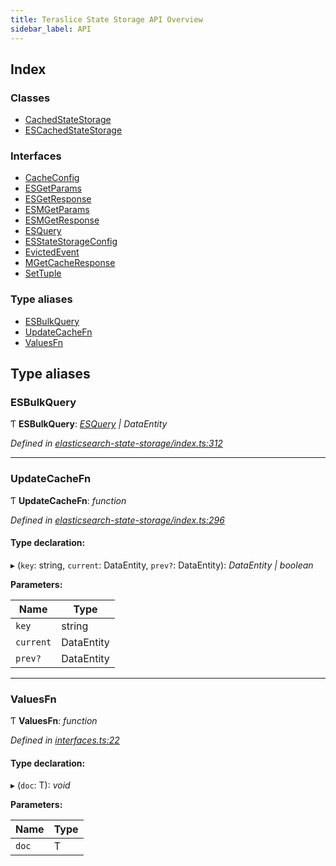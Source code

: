 ```yaml
---
title: Teraslice State Storage API Overview
sidebar_label: API
---
```


## Index

### Classes

* [CachedStateStorage](classes/cachedstatestorage.md)
* [ESCachedStateStorage](classes/escachedstatestorage.md)

### Interfaces

* [CacheConfig](interfaces/cacheconfig.md)
* [ESGetParams](interfaces/esgetparams.md)
* [ESGetResponse](interfaces/esgetresponse.md)
* [ESMGetParams](interfaces/esmgetparams.md)
* [ESMGetResponse](interfaces/esmgetresponse.md)
* [ESQuery](interfaces/esquery.md)
* [ESStateStorageConfig](interfaces/esstatestorageconfig.md)
* [EvictedEvent](interfaces/evictedevent.md)
* [MGetCacheResponse](interfaces/mgetcacheresponse.md)
* [SetTuple](interfaces/settuple.md)

### Type aliases

* [ESBulkQuery](overview.md#esbulkquery)
* [UpdateCacheFn](overview.md#updatecachefn)
* [ValuesFn](overview.md#valuesfn)

## Type aliases

###  ESBulkQuery

Ƭ **ESBulkQuery**: *[ESQuery](interfaces/esquery.md) | DataEntity*

*Defined in [elasticsearch-state-storage/index.ts:312](https://github.com/terascope/teraslice/blob/d2d877b60/packages/teraslice-state-storage/src/elasticsearch-state-storage/index.ts#L312)*

___

###  UpdateCacheFn

Ƭ **UpdateCacheFn**: *function*

*Defined in [elasticsearch-state-storage/index.ts:296](https://github.com/terascope/teraslice/blob/d2d877b60/packages/teraslice-state-storage/src/elasticsearch-state-storage/index.ts#L296)*

#### Type declaration:

▸ (`key`: string, `current`: DataEntity, `prev?`: DataEntity): *DataEntity | boolean*

**Parameters:**

Name | Type |
------ | ------ |
`key` | string |
`current` | DataEntity |
`prev?` | DataEntity |

___

###  ValuesFn

Ƭ **ValuesFn**: *function*

*Defined in [interfaces.ts:22](https://github.com/terascope/teraslice/blob/d2d877b60/packages/teraslice-state-storage/src/interfaces.ts#L22)*

#### Type declaration:

▸ (`doc`: T): *void*

**Parameters:**

Name | Type |
------ | ------ |
`doc` | T |
